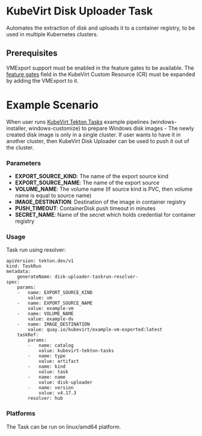 # KubeVirt Disk Uploader Task

Automates the extraction of disk and uploads it to a container registry, to be used in multiple Kubernetes clusters.

## Prerequisites

VMExport support must be enabled in the feature gates to be available. The [feature gates](https://kubevirt.io/user-guide/cluster_admin/activating_feature_gates/#how-to-activate-a-feature-gate) field in the KubeVirt Custom Resource (CR) must be expanded by adding the VMExport to it.

# Example Scenario

When user runs [KubeVirt Tekton Tasks](https://github.com/kubevirt/kubevirt-tekton-tasks) example pipelines (windows-installer, windows-customize) to prepare Windows disk images - The newly created disk image is only in a single cluster. If user wants to have it in another cluster, then KubeVirt Disk Uploader can be used to push it out of the cluster.

### Parameters

- **EXPORT_SOURCE_KIND**: The name of the export source kind
- **EXPORT_SOURCE_NAME**: The name of the export source
- **VOLUME_NAME**: The volume name (If source kind is PVC, then volume name is equal to source name)
- **IMAGE_DESTINATION**: Destination of the image in container registry
- **PUSH_TIMEOUT**: ContainerDisk push timeout in minutes
- **SECRET_NAME**: Name of the secret which holds credential for container registry

### Usage

Task run using resolver:
```
apiVersion: tekton.dev/v1
kind: TaskRun
metadata:
    generateName: disk-uploader-taskrun-resolver-
spec:
    params:
    -   name: EXPORT_SOURCE_KIND
        value: vm
    -   name: EXPORT_SOURCE_NAME
        value: example-vm
    -   name: VOLUME_NAME
        value: example-dv
    -   name: IMAGE_DESTINATION
        value: quay.io/kubevirt/example-vm-exported:latest
    taskRef:
        params:
        -   name: catalog
            value: kubevirt-tekton-tasks
        -   name: type
            value: artifact
        -   name: kind
            value: task
        -   name: name
            value: disk-uploader
        -   name: version
            value: v4.17.3
        resolver: hub

```

### Platforms

The Task can be run on linux/amd64 platform.
